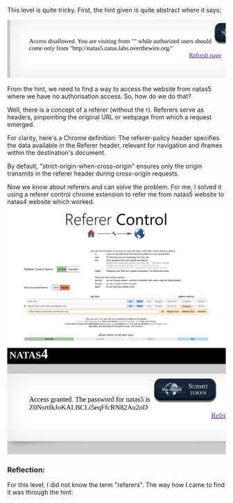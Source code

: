 This level is quite tricky. First, the hint given is quite abstract where it says: 

<img title="inspect html" alt="Alt text" src="image_resources/natas4_hint.png">

From the hint, we need to find a way to access the website from natas5 where we have no authorisation access. So, how do we do that?

Well, there is a concept of a referer (without the r).
Referers serve as headers, pinpointing the original URL or webpage from which a request emerged.

For clarity, here's a Chrome definition: The referer-policy header specifies the data available in the Referer header, relevant for navigation and iframes within the destination's document.

By default, "strict-origin-when-cross-origin" ensures only the origin transmits in the referer header during cross-origin requests.

Now we know about referers and can solve the problem. For me, I solved it using a referer control chrome extension to refer me from natas5 website to natas4 website which worked.

<img title="inspect html" alt="Alt text" src="image_resources/natas4_refer.png">

<img title="inspect html" alt="Alt text" src="image_resources/natas4_pass.png">

### Reflection:
For this level, I did not know the term "referers". The way how I came to find it was through the hint:
